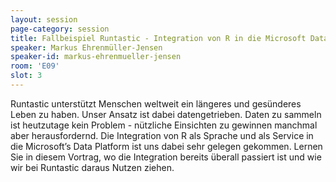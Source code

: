 ```yaml
---
layout: session
page-category: session
title: Fallbeispiel Runtastic - Integration von R in die Microsoft Data Platform
speaker: Markus Ehrenmüller-Jensen
speaker-id: markus-ehrenmueller-jensen
room: 'E09'
slot: 3
---
```


Runtastic unterstützt Menschen weltweit ein längeres und gesünderes Leben zu haben. Unser Ansatz ist dabei datengetrieben. Daten zu sammeln ist heutzutage kein Problem -
nützliche Einsichten zu gewinnen manchmal aber herausfordernd. Die Integration von R als Sprache und als Service in die Microsoft’s Data Platform ist uns dabei sehr gelegen gekommen. Lernen Sie in diesem Vortrag, wo die Integration bereits überall passiert ist und wie wir bei Runtastic daraus Nutzen ziehen.